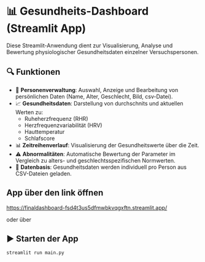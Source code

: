 # 📊 Gesundheits-Dashboard (Streamlit App)

Diese Streamlit-Anwendung dient zur Visualisierung, Analyse und Bewertung physiologischer Gesundheitsdaten einzelner Versuchspersonen.

## 🔍 Funktionen

- 👤 **Personenverwaltung**: Auswahl, Anzeige und Bearbeitung von persönlichen Daten (Name, Alter, Geschlecht, Bild, csv-Datei).
- 📈 **Gesundheitsdaten**: Darstellung von durchschnits und aktuellen Werten zu:
  - Ruheherzfrequenz (RHR)
  - Herzfrequenzvariabilität (HRV)
  - Hauttemperatur
  - Schlafscore
- 📊 **Zeitreihenverlauf**: Visualisierung der Gesundheitswerte über die Zeit.
- ⚠️ **Abnormalitäten**: Automatische Bewertung der Parameter im Vergleich zu alters- und geschlechtsspezifischen Normwerten. 
- 🧠 **Datenbasis**: Gesundheitsdaten werden individuell pro Person aus CSV-Dateien geladen.


## App über den link öffnen
https://finaldashboard-fsd4t3us5dfmwbkvqgxftn.streamlit.app/

oder über

## ▶️ Starten der App
```bash
streamlit run main.py


